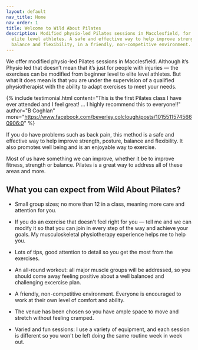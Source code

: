 ```yaml
---
layout: default
nav_title: Home
nav_order: 1
title: Welcome to Wild About Pilates
description: Modified physio-led Pilates sessions in Macclesfield, for beginners to
  elite level athletes. A safe and effective way to help improve strength, posture,
  balance and flexibility, in a friendly, non-competitive environment.
---
```


We offer modified physio-led Pilates sessions in Macclesfield.  Although it’s Physio led that doesn’t mean that it’s just for people with injuries — the exercises can be modified from beginner level to elite level athletes. But what it does mean is that you are under the supervision of a qualified physiotherapist with the ability to adapt exercises to meet your needs.

{% include testimonial.html
    content="This is the first Pilates class I have ever attended and I feel great! &hellip; I highly recommend this to everyone!!"
    author="B Coghlan"
    more="https://www.facebook.com/beverley.colclough/posts/10155115745660906:0"
%}

If you do have problems such as back pain, this method is a safe and effective way to help improve strength, posture, balance and flexibility. It also promotes well being and is an enjoyable way to exercise.

Most of us have something we can improve, whether it be to improve fitness, strength or balance. Pilates is a great way to address all of these areas and more.

## What you can expect from Wild About Pilates?

* Small group sizes; no more than 12 in a class, meaning more care and attention for you.

* If you do an exercise that doesn't feel right for you — tell me and we can modify it so that you can join in every step of the way and achieve your goals.  My musculoskeletal physiotherapy experience helps me to help you.

* Lots of tips, good attention to detail so you get the most from the exercises.

* An all-round workout: all major muscle groups will be addressed, so you should come away feeling positive about a well balanced and challenging excercise plan.

* A friendly, non-competitive environment. Everyone is encouraged to work at their own level of comfort and ability.

* The venue has been chosen so you have ample space to move and stretch without feeling cramped.

* Varied and fun sessions: I use a variety of equipment, and each session is different so you won't be left doing the same routine week in week out.
